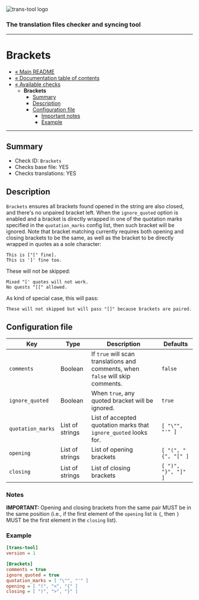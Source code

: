 ![trans-tool logo](../../artwork/trans-tool-logo.png)

### The translation files checker and syncing tool ###

---

# Brackets #

* [« Main README](../../README.md)
* [« Documentation table of contents](../README.md)
* [« Available checks](README.md)
  * **Brackets**
    * [Summary](#summary)
    * [Description](#description)
    * [Configuration file](#configuration-file)
      * [Important notes](#notes)
      * [Example](#example)

---

## Summary ##

* Check ID: `Brackets`
* Checks base file: YES
* Checks translations: YES

## Description ##

`Brackets` ensures all brackets found opened in the string are also closed, and there's no
unpaired bracket left. When the `ignore_quoted` option is enabled and a bracket is directly wrapped
in one of the quotation marks specified in the `quotation_marks` config list, then such bracket will
be ignored. Note that bracket matching currently requires both opening and closing brackets to be
the same, as well as the bracket to be directly wrapped in quotes as a sole character:

```text
This is ["[" fine].
This is ']' fine too.
```

These will not be skipped:

```text
Mixed "[' quotes will not work.
No quests "[[" allowed.
```

As kind of special case, this will pass:

```text
These will not skipped but will pass "[]" because brackets are paired.
```

## Configuration file ##

| Key               | Type            | Description                                                                     | Defaults            |
|-------------------|-----------------|---------------------------------------------------------------------------------|---------------------|
| `comments`        | Boolean         | If `true` will scan translations and comments, when `false` will skip comments. | `false`             |
| `ignore_quoted`   | Boolean         | When `true`, any quoted bracket will be ignored.                                | `true`              |
| `quotation_marks` | List of strings | List of accepted quotation marks that `ignore_quoted` looks for.                | `[ "\"", "'" ]`     |
| `opening`         | List of strings | List of opening brackets                                                        | `[ "(", "{", "[" ]` |
| `closing`         | List of strings | List of closing brackets                                                        | `[ ")", "}", "]" ]` |

### Notes ###

**IMPORTANT:** Opening and closing brackets from the same pair MUST be in the same position (i.e.,
if the first element of the `opening` list is `{`, then `}` MUST be the first element in
the `closing` list).

### Example ###

```ini
[trans-tool]
version = 1

[Brackets]
comments = true
ignore_quoted = true
quotation_marks = [ "\"", "'" ]
opening = [ "(", "<", "{" ]
closing = [ ")", ">", "}" ]
```

